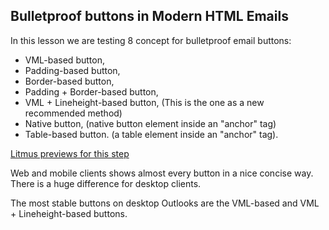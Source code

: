 ## Bulletproof buttons in Modern HTML Emails

In this lesson we are testing 8 concept for bulletproof email buttons:
- VML-based button,
- Padding-based button,
- Border-based button,
- Padding + Border-based button,
- VML + Lineheight-based button, (This is the one as a new recommended method)
- Native button, (native button element inside an "anchor" tag)
- Table-based button. (a table element inside an "anchor" tag).

[Litmus previews for this step](https://litmus.com/checklist/emails/public/d061bd1)

Web and mobile clients shows almost every button in a nice concise way.
There is a huge difference for desktop clients.

The most stable buttons on desktop Outlooks are the VML-based and VML + Lineheight-based
buttons.